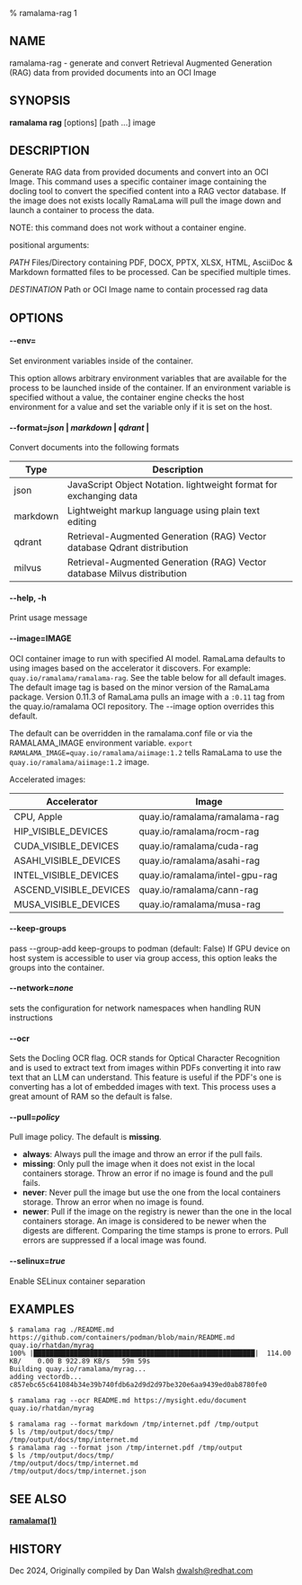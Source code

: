 % ramalama-rag 1

## NAME
ramalama\-rag - generate and convert Retrieval Augmented Generation (RAG) data from provided documents into an OCI Image

## SYNOPSIS
**ramalama rag** [options] [path ...] image

## DESCRIPTION
Generate RAG data from provided documents and convert into an OCI Image. This command uses a specific container image containing the docling
tool to convert the specified content into a RAG vector database. If the image does not exists locally RamaLama will pull the image
down and launch a container to process the data.

NOTE: this command does not work without a container engine.

positional arguments:

  *PATH*    Files/Directory containing PDF, DOCX, PPTX, XLSX, HTML,
	    AsciiDoc & Markdown formatted files to be processed.
	    Can be specified multiple times.

  *DESTINATION*   Path or OCI Image name to contain processed rag data

## OPTIONS

#### **--env**=

Set environment variables inside of the container.

This option allows arbitrary environment variables that are available for the
process to be launched inside of the container. If an environment variable is
specified without a value, the container engine checks the host environment
for a value and set the variable only if it is set on the host.

#### **--format**=*json* |  *markdown* | *qdrant* |
Convert documents into the following formats

| Type    | Description                                          |
| ------- | ---------------------------------------------------- |
| json    | JavaScript Object Notation. lightweight format for exchanging data |
| markdown| Lightweight markup language using plain text editing |
| qdrant  | Retrieval-Augmented Generation (RAG) Vector database Qdrant distribution |
| milvus  | Retrieval-Augmented Generation (RAG) Vector database Milvus distribution |

#### **--help**, **-h**
Print usage message

#### **--image**=IMAGE
OCI container image to run with specified AI model. RamaLama defaults to using
images based on the accelerator it discovers. For example:
`quay.io/ramalama/ramalama-rag`. See the table below for all default images.
The default image tag is based on the minor version of the RamaLama package.
Version 0.11.3 of RamaLama pulls an image with a `:0.11` tag from the quay.io/ramalama OCI repository. The --image option overrides this default.

The default can be overridden in the ramalama.conf file or via the
RAMALAMA_IMAGE environment variable. `export RAMALAMA_IMAGE=quay.io/ramalama/aiimage:1.2` tells
RamaLama to use the `quay.io/ramalama/aiimage:1.2` image.

Accelerated images:

| Accelerator             | Image                          |
| ------------------------| ------------------------------ |
|  CPU, Apple             | quay.io/ramalama/ramalama-rag  |
|  HIP_VISIBLE_DEVICES    | quay.io/ramalama/rocm-rag      |
|  CUDA_VISIBLE_DEVICES   | quay.io/ramalama/cuda-rag      |
|  ASAHI_VISIBLE_DEVICES  | quay.io/ramalama/asahi-rag     |
|  INTEL_VISIBLE_DEVICES  | quay.io/ramalama/intel-gpu-rag |
|  ASCEND_VISIBLE_DEVICES | quay.io/ramalama/cann-rag      |
|  MUSA_VISIBLE_DEVICES   | quay.io/ramalama/musa-rag      |

#### **--keep-groups**
pass --group-add keep-groups to podman (default: False)
If GPU device on host system is accessible to user via group access, this option leaks the groups into the container.

#### **--network**=*none*
sets the configuration for network namespaces when handling RUN instructions

#### **--ocr**
Sets the Docling OCR flag. OCR stands for Optical Character Recognition and is used to extract text from images within PDFs converting it into raw text that an LLM can understand. This feature is useful if the PDF's one is converting has a lot of embedded images with text. This process uses a great amount of RAM so the default is false.

#### **--pull**=*policy*
Pull image policy. The default is **missing**.

- **always**: Always pull the image and throw an error if the pull fails.
- **missing**: Only pull the image when it does not exist in the local containers storage. Throw an error if no image is found and the pull fails.
- **never**: Never pull the image but use the one from the local containers storage. Throw an error when no image is found.
- **newer**: Pull if the image on the registry is newer than the one in the local containers storage. An image is considered to be newer when the digests are different. Comparing the time stamps is prone to errors. Pull errors are suppressed if a local image was found.

#### **--selinux**=*true*
Enable SELinux container separation

## EXAMPLES

```
$ ramalama rag ./README.md https://github.com/containers/podman/blob/main/README.md quay.io/rhatdan/myrag
100% |███████████████████████████████████████████████████████|  114.00 KB/    0.00 B 922.89 KB/s   59m 59s
Building quay.io/ramalama/myrag...
adding vectordb...
c857ebc65c641084b34e39b740fdb6a2d9d2d97be320e6aa9439ed0ab8780fe0
```

```
$ ramalama rag --ocr README.md https://mysight.edu/document quay.io/rhatdan/myrag
```

```
$ ramalama rag --format markdown /tmp/internet.pdf /tmp/output
$ ls /tmp/output/docs/tmp/
/tmp/output/docs/tmp/internet.md
$ ramalama rag --format json /tmp/internet.pdf /tmp/output
$ ls /tmp/output/docs/tmp/
/tmp/output/docs/tmp/internet.md
/tmp/output/docs/tmp/internet.json
```

## SEE ALSO
**[ramalama(1)](ramalama.1.md)**

## HISTORY
Dec 2024, Originally compiled by Dan Walsh <dwalsh@redhat.com>

